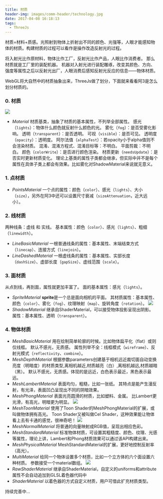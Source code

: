 ```yaml
---
title: 材质
header-img: images/comm-header/technology.jpg
date: 2017-04-08 16:18:13
tags: 
  - ThreeJs
---
```

材质=材料+质感。光照射到物体上折射出不同的颜色、光强等，人眼才能感知物体的材质。构建材质的过程可以看作是操作改造反射光的过程。
<!-- more -->
将入射光比作原材料，物体比作工厂，反射光比作产品，人眼比作消费者。
那么材质就是工厂里的装配机器。
机器对入射光进行装配雕琢，改变其颜色、方向、强度等属性之后以反射光出厂，人眼消费后感知反射光反应的信息——物体材质。

WebGL将大自然中的材质抽象出来，ThreeJs做了划分，下面就来看看阿3是怎么划分材质的。

### 0. 材质
![](material_2.jpg)
- *Material*
	材质基类，抽象了材质的基本属性，不列举全部属性。
	感光（`lights`）：物体什么颜色就反射什么颜色的光。
	雾化（`fog`）：是否受雾化影响。
	透明（`transparent`）：是否透明。
	可视（`visible`）：是否可见。
	透明度（`opacity`）：透明度。
	阿尔法值（`alphaTest`）：若opacity小于alpha值则不会渲染材质。
	混淆、混淆方程式、混淆目标等：不明白。
	平面剪裁：不明白。
	颜色（`colorWrite`）：是否进行颜色渲染。
	材质更新（`needsUpdate`）：是否实时更新材质变化。
	理论上基类的属性子类都会继承，但实际中并不是每个属性在具体子类上都会有效果。比如雾化对ShadowMaterial来说就无意义。

### 1. 点材质
- *PointsMaterial*
	一个点的属性：颜色（`color`）、感光（`lights`）、大小（`size`），另外在阿3中还可以设置尺寸衰减（`sizeAttenuation`，近大远小）。

### 2. 线材质
两种线条：虚线 和 实线。
基本属性：颜色（`color`）、感光（`lights`）、粗细（`linewidth`）。
- *LineBasicMaterial*
	一根普通线条的属性：基本属性、末端结束方式（`linecap`）、连接方式（`linejoin`）。
- *LineDashedMaterial*
	一根虚线条的属性：基本属性、实部长度（`dashSize`）、虚部长度（`gapSize`）、虚线范围（`scale`）。

### 3. 面材质
从点到线，再到面，属性就更加丰富了。
面的基本属性：感光（`lights`）。
- *SpriteMaterial*
	**sprite**是一个总是面向相机的平面。
	其材质属性：基本属性、颜色（`color`）、雾化（`fog`）、纹理映射（`map`）、旋转角度（`rotation`）。
	![](sprite.png)
- *ShadowMaterial*
	继承自ShaderMaterial，可以接受物体投影呈现出阴影。
	属性：基本属性、透明（`transparent`）。

### 4. 物体材质
- *MeshBasicMaterial*
	用在绘制简单轮廓的时候。比如物体扁平化（flat）或则仅线框。
	默认不感光，无质感。
	属性列举不全：线框模式（`wireframe`）、反射光模式（`reflectivity`、`combine`）。
- *MeshDepthMaterial*
	根据参数parameters创建基于相机远近裁切面自动变换亮度（明暗度）的材质类型,离相机越近,材质越亮（白）,离相机越远,材质越暗（黑）。
	默认不感光，无质感。体现的是远近，白色表示最近，黑色表示最远。
- *MeshLambertMaterial*
	表面均匀，粗糙，比如一张纸。
	其特点是能产生漫反射，有光泽，表面凹凸呈现出不同的阴暗效果。
- *MeshPhongMaterial*
	表面光亮圆滑的材质，比如塑料、金属。
	比Lambert更光滑，有高光，明暗更为明显。
	![](material_1.png)
- *MeshToonMaterial*
	使用了Toon Shader的MeshPhongMaterial的扩展，或叫做物体拥有高光。
	Toon Shader又被叫做Cel Shader，这种效果能让物体看上去有卡通的感觉，很神奇吧！
	![](toon.png)
- *MeshNormalMaterial*
	将普通的向量映射成RGB值，呈现出相应色彩。
- *MeshStandardMaterial*
	标准物体材质，可设置其粗糙度、颜色、纹理、光感等属性，理论上讲，Lambert和Phong材质效果可以通过该API构建出来。
- *MeshPhysicalMaterial*
	MeshStandardMaterial的扩展，更好地控制反射率（高光）。
- *MultiMaterial*
	给同一个物体设置多个材质，比如一个立方体的六个面设置六种材质。
	参数接受一个material数组。
	![](multi.png)
- *RawShaderMaterial*
	继承自ShaderMaterial，自定义的uniforms和attribute属性不会自动追加到GLSL着色器代码中
- *ShaderMaterial*
	以着色器的方式自定义材质，用户可借此扩充材质类型。

持续完善中...